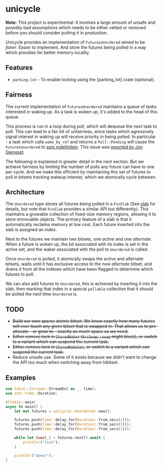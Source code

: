 # unicycle

**Note:** This project is experimental. It involves a large amount of unsafe
and possibly bad assumptions which needs to be either vetted or removed before
you should consider putting it in production.

Unicycle provides an implementation of `FuturesUnordered` aimed to be _fairer_.
Easier to implement. And store the futures being polled in a way which provides
for better memory locality.

## Features

* `parking-lot` - To enable locking using the [parking_lot] crate (optional).

## Fairness

The current implementation of `FuturesUnordered` maintains a queue of tasks
interested in waking up. As a task is woken up, it's added to the head of this
queue.

This process is run in a loop during poll, which will dequeue the next task to
poll. This can lead to a fair bit of unfairness, since tasks which agressively
signal interest in waking up will receive priority in being polled. In
particular - a task which calls `wake_by_ref` and returns a `Poll::Pending`
will cause the `FuturesUnordered` to [spin indefinitely]. This issue was
[reported by Jon Gjengset].

The following is explained in greater detail in the next section. But we achieve
fairness by limiting the number of polls any future can have to one per cycle.
And we make this efficient by maintaining this set of futures to poll in bitsets
tracking wakeup interest, which we atomically cycle between.

[spin indefinitely]: https://github.com/udoprog/unicycle/blob/master/tests/spinning_futures_unordered.rs
[reported by Jon Gjengset]: https://github.com/rust-lang/futures-rs/issues/2047

## Architecture

The `Unordered` type stores all futures being polled in a `PinSlab` (See [slab]
for details, but note that `PinSlab` provides a similar API but differently).
This maintains a growable collection of fixed-size memory regions, allowing it
to store immovable objects. The primary feature of a slab is that it
automatically reclaims memory at low cost. Each future inserted into the slab is
assigned an _index_.

Next to the futures we maintain two bitsets, one _active_ and one
_alternate_. When a future is woken up, the bit associated with its index is
set in the active set, and the waker associated with the poll to `Unordered`
is called.

Once `Unordered` is polled, it atomically swaps the active and alternate
bitsets, waits until it has exclusive access to the now _alternate_ bitset, and
drains it from all the indexes which have been flagged to determine which
futures to poll.

We can also add futures to `Unordered`, this is achieved by inserting it into
the slab, then marking that index in a special `pollable` collection that it
should be polled the next time `Unordered` is.

[slab]: https://github.com/carllerche/slab

## TODO

* ~~Build our own sparse atomic bitset. We know exactly how many futures will
  ever touch any given bitset that is swapped in. That allows us to
  pre-allocate - or grow to - exactly as much space as we need.~~
* ~~Either remove lock in `SharedWaker` (`ArcSwap::swap` might block), or switch
  to a variant which can suspend the current task.~~
* ~~Either remove lock in `SharedWakeSet`, or switch to a variant which can
  suspend the current task.~~
* Reduce unsafe use. Some of it exists because we didn't want to change the API
  too much when switching away from hibitset.

## Examples

```rust
use tokio::{stream::StreamExt as _, time};
use std::time::Duration;

#[tokio::main]
async fn main() {
    let mut futures = unicycle::Unordered::new();

    futures.push(time::delay_for(Duration::from_secs(2)));
    futures.push(time::delay_for(Duration::from_secs(3)));
    futures.push(time::delay_for(Duration::from_secs(1)));

    while let Some(_) = futures.next().await {
        println!("tick");
    }

    println!("done!");
}
```